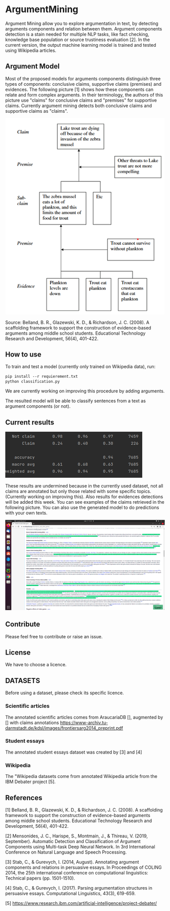 # ArgumentMining

Argument Mining allow you to explore argumentation in text, by detecting arguments components and relation between them.
Argument components detection is a stain needed for multiple NLP tasks, like fact checking, knowledge base population or source trustiness evaluation [2].
In the current version, the output machine learning model is trained and tested using Wikipedia articles. 

## Argument Model
Most of the proposed models for arguments components distinguish three types of components: conclusive claims, supportive claims (premises) and evidences.
The following picture [1] shows how these components can relate and form complex arguments. In their terminology, the authors of this picture use "claims" for conclusive claims and "premises" for supportive claims.
Currently argument mining detects both conclusive claims and supportive claims as "claims".

![An argumention model by Belland & al](model.png)

Source: Belland, B. R., Glazewski, K. D., & Richardson, J. C. (2008). A scaffolding framework to support the construction of evidence-based arguments among middle school students. Educational Technology Research and Development, 56(4), 401-422.

## How to use
To train and test a model (currently only trained on Wikipedia data), run: 

    pip install --r requierement.txt
    python classification.py

We are currently working on improving this procedure by adding arguments.

The resulted model will be able to classify sentences from a text as argument components (or not).

## Current results
![Reults.png](Results.png)

These results are undermined because in the currently used dataset, not all claims are annotated but only those related with some specific topics. (Currently working on improving this).
Also results for evidences detections will be added this week.
You can see examples of the claims retrieved in the following picture. You can also use the generated model to do predictions with your own texts.

![claim_example.png](claim_example.png)

## Contribute
Please feel free to contribute or raise an issue.

## License
We have to choose a licence.

## DATASETS
Before using a dataset, please check its specific licence.

### Scientific articles
The annotated scientific articles comes from AraucariaDB [], augmented by [] with claims annotations
https://www-archiv.tu-darmstadt.de/kdsl/images/frontiersarg2014_preprint.pdf

### Student essays
The annotated student essays dataset was created by [3] and [4]

### Wikipedia
The "Wikipedia datasets come from annotated Wikipedia article from the IBM Debater project [5].

## References

[1] Belland, B. R., Glazewski, K. D., & Richardson, J. C. (2008). A scaffolding framework to support the construction of evidence-based arguments among middle school students. Educational Technology Research and Development, 56(4), 401-422.

[2] Mensonides, J. C., Harispe, S., Montmain, J., & Thireau, V. (2019, September). Automatic Detection and Classification of Argument Components using Multi-task Deep Neural Network. In 3rd International Conference on Natural Language and Speech Processing.

[3] Stab, C., & Gurevych, I. (2014, August). Annotating argument components and relations in persuasive essays. In Proceedings of COLING 2014, the 25th international conference on computational linguistics: Technical papers (pp. 1501-1510).

[4] Stab, C., & Gurevych, I. (2017). Parsing argumentation structures in persuasive essays. Computational Linguistics, 43(3), 619-659.

[5] https://www.research.ibm.com/artificial-intelligence/project-debater/


